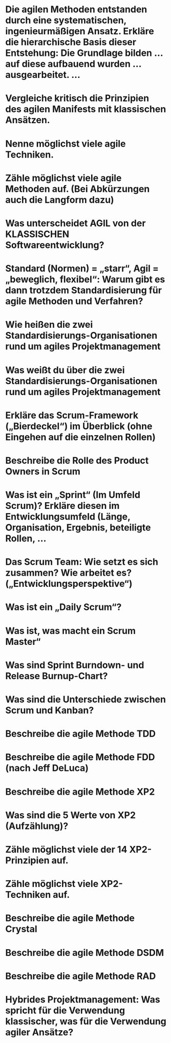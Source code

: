 # Die agilen Methoden entstanden durch eine systematischen, ingenieurmäßigen Ansatz. Erkläre die hierarchische Basis dieser Entstehung: Die Grundlage bilden … auf diese aufbauend wurden … ausgearbeitet. … 



# Vergleiche kritisch die Prinzipien des agilen Manifests mit klassischen Ansätzen.


# Nenne möglichst viele agile Techniken.


# Zähle möglichst viele agile Methoden auf. (Bei Abkürzungen auch die Langform dazu)


# Was unterscheidet AGIL von der KLASSISCHEN Softwareentwicklung?


# Standard (Normen) = „starr“, Agil = „beweglich, flexibel“: Warum gibt es dann trotzdem Standardisierung für agile Methoden und Verfahren?


# Wie heißen die zwei Standardisierungs-Organisationen rund um agiles Projektmanagement

# Was weißt du über die zwei Standardisierungs-Organisationen rund um agiles Projektmanagement


# Erkläre das Scrum-Framework („Bierdeckel“) im Überblick (ohne Eingehen auf die einzelnen Rollen)


# Beschreibe die Rolle des Product Owners in Scrum


# Was ist ein „Sprint“ (Im Umfeld Scrum)? Erkläre diesen im Entwicklungsumfeld (Länge, Organisation, Ergebnis, beteiligte Rollen, …


# Das Scrum Team: Wie setzt es sich zusammen? Wie arbeitet es? („Entwicklungsperspektive“)

# Was ist ein „Daily Scrum“?

# Was ist, was macht ein Scrum Master“

# Was sind Sprint Burndown-  und Release Burnup-Chart?

# Was sind die Unterschiede zwischen Scrum und Kanban?


# Beschreibe die agile Methode TDD


# Beschreibe die agile Methode FDD (nach Jeff DeLuca)

# Beschreibe die agile Methode XP2

# Was sind die 5 Werte von XP2 (Aufzählung)?

# Zähle möglichst viele der 14 XP2-Prinzipien auf.

# Zähle möglichst viele XP2-Techniken auf.

# Beschreibe die agile Methode Crystal

# Beschreibe die agile Methode DSDM

# Beschreibe die agile Methode RAD

# Hybrides Projektmanagement: Was spricht für die Verwendung klassischer, was für die Verwendung agiler Ansätze?

